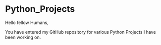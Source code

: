 # Python_Projects

Hello fellow Humans,

You have entered my GitHub repository for various Python Projects I have been working on.

